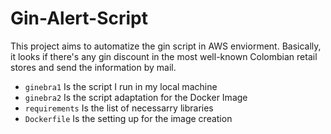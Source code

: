 # Gin-Alert-Script
This project aims to automatize the gin script in AWS enviorment. Basically, it looks if there's any gin discount in the most well-known Colombian retail stores and send the information by mail.

- `ginebra1` Is the script I run in my local machine
- `ginebra2` Is the script adaptation for the Docker Image
- `requirements` Is the list of necessarry libraries
- `Dockerfile` Is the setting up for the image creation

